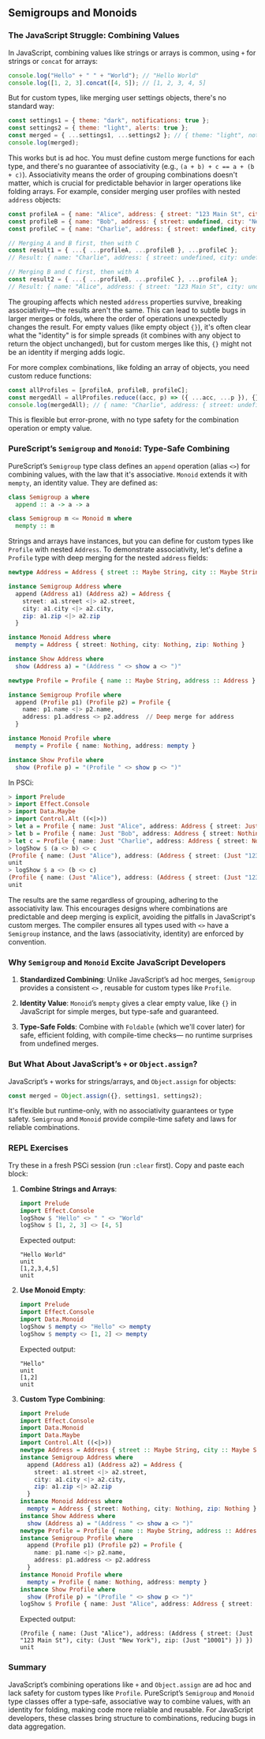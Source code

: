 ## Semigroups and Monoids

### The JavaScript Struggle: Combining Values
In JavaScript, combining values like strings or arrays is common, using `+` for strings or `concat` for arrays:

```javascript
console.log("Hello" + " " + "World"); // "Hello World"
console.log([1, 2, 3].concat([4, 5]); // [1, 2, 3, 4, 5]
```

But for custom types, like merging user settings objects, there's no standard way:

```javascript
const settings1 = { theme: "dark", notifications: true };
const settings2 = { theme: "light", alerts: true };
const merged = { ...settings1, ...settings2 }; // { theme: "light", notifications: true, alerts: true }
console.log(merged);
```

This works but is ad hoc. You must define custom merge functions for each type, and there's no guarantee of associativity (e.g., `(a + b) + c == a + (b + c)`). Associativity means the order of grouping combinations doesn't matter, which is crucial for predictable behavior in larger operations like folding arrays. For example, consider merging user profiles with nested `address` objects:

```javascript
const profileA = { name: "Alice", address: { street: "123 Main St", city: undefined, zip: undefined } };
const profileB = { name: "Bob", address: { street: undefined, city: "New York", zip: undefined } };
const profileC = { name: "Charlie", address: { street: undefined, city: undefined, zip: "10001" } };

// Merging A and B first, then with C
const result1 = { ...{ ...profileA, ...profileB }, ...profileC };
// Result: { name: "Charlie", address: { street: undefined, city: undefined, zip: "10001" } } – street and city are lost

// Merging B and C first, then with A
const result2 = { ...{ ...profileB, ...profileC }, ...profileA };
// Result: { name: "Alice", address: { street: "123 Main St", city: undefined, zip: undefined } } – city and zip are lost
```

The grouping affects which nested `address` properties survive, breaking associativity—the results aren't the same. This can lead to subtle bugs in larger merges or folds, where the order of operations unexpectedly changes the result. For empty values (like empty object `{}`), it's often clear what the "identity" is for simple spreads (it combines with any object to return the object unchanged), but for custom merges like this, `{}` might not be an identity if merging adds logic.

For more complex combinations, like folding an array of objects, you need custom reduce functions:

```javascript
const allProfiles = [profileA, profileB, profileC];
const mergedAll = allProfiles.reduce((acc, p) => ({ ...acc, ...p }), {});
console.log(mergedAll); // { name: "Charlie", address: { street: undefined, city: undefined, zip: "10001" } } – depends on order, nested fields overwritten
```

This is flexible but error-prone, with no type safety for the combination operation or empty value.

### PureScript’s `Semigroup` and `Monoid`: Type-Safe Combining
PureScript’s `Semigroup` type class defines an `append` operation (alias `<>`) for combining values, with the law that it's associative. `Monoid` extends it with `mempty`, an identity value. They are defined as:

```purescript
class Semigroup a where
  append :: a -> a -> a

class Semigroup m <= Monoid m where
  mempty :: m
```

Strings and arrays have instances, but you can define for custom types like `Profile` with nested `Address`. To demonstrate associativity, let's define a `Profile` type with deep merging for the nested `address` fields:

```purescript
newtype Address = Address { street :: Maybe String, city :: Maybe String, zip :: Maybe String }

instance Semigroup Address where
  append (Address a1) (Address a2) = Address {
    street: a1.street <|> a2.street,
    city: a1.city <|> a2.city,
    zip: a1.zip <|> a2.zip
  }

instance Monoid Address where
  mempty = Address { street: Nothing, city: Nothing, zip: Nothing }

instance Show Address where
  show (Address a) = "(Address " <> show a <> ")"

newtype Profile = Profile { name :: Maybe String, address :: Address }

instance Semigroup Profile where
  append (Profile p1) (Profile p2) = Profile {
    name: p1.name <|> p2.name,
    address: p1.address <> p2.address  // Deep merge for address
  }

instance Monoid Profile where
  mempty = Profile { name: Nothing, address: mempty }

instance Show Profile where
  show (Profile p) = "(Profile " <> show p <> ")"
```

In PSCi:

```purescript
> import Prelude
> import Effect.Console
> import Data.Maybe
> import Control.Alt ((<|>))
> let a = Profile { name: Just "Alice", address: Address { street: Just "123 Main St", city: Nothing, zip: Nothing } }
> let b = Profile { name: Just "Bob", address: Address { street: Nothing, city: Just "New York", zip: Nothing } }
> let c = Profile { name: Just "Charlie", address: Address { street: Nothing, city: Nothing, zip: Just "10001" } }
> logShow $ (a <> b) <> c
(Profile { name: (Just "Alice"), address: (Address { street: (Just "123 Main St"), city: (Just "New York"), zip: (Just "10001") }) })
unit
> logShow $ a <> (b <> c)
(Profile { name: (Just "Alice"), address: (Address { street: (Just "123 Main St"), city: (Just "New York"), zip: (Just "10001") }) })
unit
```

The results are the same regardless of grouping, adhering to the associativity law. This encourages designs where combinations are predictable and deep merging is explicit, avoiding the pitfalls in JavaScript's custom merges. The compiler ensures all types used with `<>` have a `Semigroup` instance, and the laws (associativity, identity) are enforced by convention.

### Why `Semigroup` and `Monoid` Excite JavaScript Developers
1. **Standardized Combining**: Unlike JavaScript’s ad hoc merges, `Semigroup` provides a consistent `<>` , reusable for custom types like `Profile`.

2. **Identity Value**: `Monoid`’s `mempty` gives a clear empty value, like `{}` in JavaScript for simple merges, but type-safe and guaranteed.

3. **Type-Safe Folds**: Combine with `Foldable` (which we'll cover later) for safe, efficient folding, with compile-time checks— no runtime surprises from undefined merges.

### But What About JavaScript’s `+` or `Object.assign`?
JavaScript’s `+` works for strings/arrays, and `Object.assign` for objects:

```javascript
const merged = Object.assign({}, settings1, settings2);
```

It's flexible but runtime-only, with no associativity guarantees or type safety. `Semigroup` and `Monoid` provide compile-time safety and laws for reliable combinations.

### REPL Exercises
Try these in a fresh PSCi session (run `:clear` first). Copy and paste each block:

1. **Combine Strings and Arrays**:
   ```purescript
   import Prelude
   import Effect.Console
   logShow $ "Hello" <> " " <> "World"
   logShow $ [1, 2, 3] <> [4, 5]
   ```
   Expected output:
   ```
   "Hello World"
   unit
   [1,2,3,4,5]
   unit
   ```

2. **Use Monoid Empty**:
   ```purescript
   import Prelude
   import Effect.Console
   import Data.Monoid
   logShow $ mempty <> "Hello" <> mempty
   logShow $ mempty <> [1, 2] <> mempty
   ```
   Expected output:
   ```
   "Hello"
   unit
   [1,2]
   unit
   ```

3. **Custom Type Combining**:
   ```purescript
   import Prelude
   import Effect.Console
   import Data.Monoid
   import Data.Maybe
   import Control.Alt ((<|>))
   newtype Address = Address { street :: Maybe String, city :: Maybe String, zip :: Maybe String }
   instance Semigroup Address where
     append (Address a1) (Address a2) = Address {
       street: a1.street <|> a2.street,
       city: a1.city <|> a2.city,
       zip: a1.zip <|> a2.zip
     }
   instance Monoid Address where
     mempty = Address { street: Nothing, city: Nothing, zip: Nothing }
   instance Show Address where
     show (Address a) = "(Address " <> show a <> ")"
   newtype Profile = Profile { name :: Maybe String, address :: Address }
   instance Semigroup Profile where
     append (Profile p1) (Profile p2) = Profile {
       name: p1.name <|> p2.name,
       address: p1.address <> p2.address
     }
   instance Monoid Profile where
     mempty = Profile { name: Nothing, address: mempty }
   instance Show Profile where
     show (Profile p) = "(Profile " <> show p <> ")"
   logShow $ Profile { name: Just "Alice", address: Address { street: Just "123 Main St", city: Nothing, zip: Nothing } } <> Profile { name: Nothing, address: Address { street: Nothing, city: Just "New York", zip: Just "10001" } }
   ```
   Expected output:
   ```
   (Profile { name: (Just "Alice"), address: (Address { street: (Just "123 Main St"), city: (Just "New York"), zip: (Just "10001") }) })
   unit
   ```

### Summary
JavaScript’s combining operations like `+` and `Object.assign` are ad hoc and lack safety for custom types like `Profile`. PureScript’s `Semigroup` and `Monoid` type classes offer a type-safe, associative way to combine values, with an identity for folding, making code more reliable and reusable. For JavaScript developers, these classes bring structure to combinations, reducing bugs in data aggregation.



